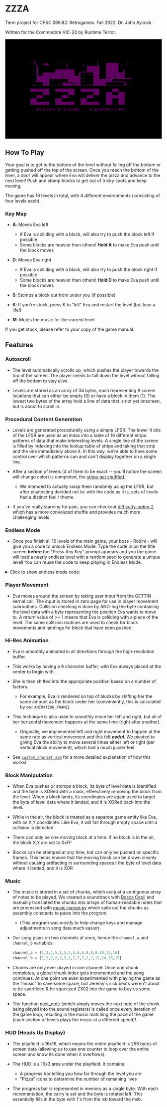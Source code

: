 # ZZZA
Term project for CPSC 599.82: Retrogames.  Fall 2022.  Dr. John Aycock.

Written for the Commodore VIC-20 by Runtime Terror.

![title-screen](zzza/assets/title-screen.png)


## How To Play
Your goal is to get to the bottom of the level without falling off the bottom or getting pushed off the top of the screen.
Once you reach the bottom of the level, a door will appear where Eva will deliver the pizza and advance to the next level!
Push and stomp blocks to get out of tricky spots and keep moving.

The game has 16 levels in total, with 4 different environments (consisting of four levels each).
### Key Map
* **A**: Moves Eva left
    - if Eva is colliding with a block, will also try to push the block left if possible
    - Some blocks are heavier than others!  **Hold A** to make Eva push until the block moves
* **D**: Moves Eva right
    - if Eva is colliding with a block, will also try to push the block right if possible
    - Some blocks are heavier than others!  **Hold D** to make Eva push until the block moves

* **S**: Stomps a block out from under you (if possible)

* **K**: If you're stuck, press K to "kill" Eva and restart the level (but lose a life!)

* **M**: Mutes the music for the current level

If you get stuck, please refer to your copy of the game manual.

## Features


### Autoscroll
* The level automatically scrolls up, which pushes the player towards the top of the screen.  The player needs to fall down the level without falling off the bottom to stay alive.

* Levels are stored as an array of 34 bytes, each representing 8 screen locations that can either be empty (0) or have a block in them (1). The lowest two bytes of the array hold a line of data that is not yet onscreen, but is about to scroll in.
### Procedural Content Generation
* Levels are generated procedurally using a simple LFSR. The lower 4 bits of the LFSR are used as an index into a table of 16 different strips: patterns of data that make interesting levels. A single line of the screen is filled by indexing into the lookup table of strips and taking that strip and the one immediately above it. In this way, we're able to have some control over which patterns can and can't display together on a single line.

* After a section of levels (4 of them to be exact -- you'll notice the screen will change color) is completed, the [strips get shuffled](https://gitlab.cpsc.ucalgary.ca/emily.baird/cpsc-599-retrogames/-/blob/main/zzza/level-init.asm#L23). 
  * We intended to actually swap them randomly using the LFSR, but after playtesting decided not to: with the code as it is, sets of levels had a distinct feel / theme.

* If you've really starving for pain, you can checkout [difficulty-optim-2](https://gitlab.cpsc.ucalgary.ca/emily.baird/cpsc-599-retrogames/-/tree/difficulty-optim-2) which has a more convoluted shuffle and provides much more challenging levels. 

### Endless Mode

* Once you finish all 16 levels of the main game, your boss - Robini - will give you a code to unlock Endless Mode.  Type the code in on the title screen **before** the "Press Any Key" prompt appears and you the game will load a nearly endless level with a random seed to generate a unique level!  You can reuse the code to keep playing in Endless Mode.

<details>
  <summary>Click to show endless mode code:</summary>
  EVA
</details>

### Player Movement
* Eva moves around the screen by taking user input from the GETTIN kernal call.  The input is stored in zero page for use in player movement subroutines.  Collision checking is done by AND-ing the byte containing the level data with a byte representing the position Eva wants to move to.  A return value of >= 1 means that Eva is colliding with a piece of the level.  The same collision routines are used to check for block movements and landings for block that have been pushed.
### Hi-Res Animation

* Eva is smoothly animated in all directions through the high-resolution buffer.

* This works by having a 9 character buffer, with Eva always placed at the center to begin with. 

* She is then shifted into the appropriate position based on a number of factors. 
  * For example, Eva is rendered on top of blocks by shifting her the same amount as the block under her (conveniently, this is calculated by our `ANIMATION_FRAME`).

* This technique is also used to smoothly move her left and right, but all of her horizontal movement happens at the same time (right after another).
  * Originally, we implemented left and right movement to happen at the same rate as vertical movement and this felt ***awful***. We pivoted to giving Eva the ability to move several times either left or right (per vertical block movement), which had a much juicier feel.

* See [`custom_charset.asm`](https://gitlab.cpsc.ucalgary.ca/emily.baird/cpsc-599-retrogames/-/blob/main/zzza/custom_charset.asm) for a more detailed explanation of how this works!

### Block Manipulation
*  When Eva pushes or stomps a block, its byte of level data is identified and the byte is XORed with a mask, effeectively removing the block from the level. When a block lands, its coordinates are again used to target the byte of level data where it landed, and it is XORed back into the level.

* While in the air, the block is treated as a separate game entity like Eva, with an X,Y coordinate. Like Eva, it will fall through empty space until a collision is detected.

* There can only be one moving block at a time. If no block is in the air, the block X,Y are set to 0xFF

* Blocks can be stomped at any time, but can only be pushed on specific frames. This helps ensure that the moving block can be drawn cleanly without causing artifacting in surrounding spaces.t the byte of level data where it landed, and it is XOR

### Music

* The music is stored in a set of chunks, which are just a contiguous array of notes to be played. We created a soundtrack with [Bosca Ceoil](https://boscaceoil.net/) and manually translated the chunks into arrays of human-readable notes that are processed with [music-parser.py](https://gitlab.cpsc.ucalgary.ca/emily.baird/cpsc-599-retrogames/-/blob/main/zzza/tools/music-parser.py) which spits out the chunks as assembly constants to paste into the program. 
  * (This program was mostly to help change keys and manage adjustments in song data much easier).

* Our song plays on two channels at once, hence the `channel_a` and `channel_b` variables:

  ```python
  channel_a = [1,3,4,5,1,3,4,5,6,6,8,8,9,10,13,16]
  channel_b = [2,2,2,2,2,2,2,2,7,7,2,2,12,14,15,15]
  ```
* Chunks are only ever played in one channel. Once one chunk completes, a global chunk index gets incremented and the song continues. At one point we even experimented with playing the game as the "music" to save some space, but Jeremy's sick beats weren't about to be sacrificed & he squeezed ZX02 into the game to buy us some space.

* The function [next_note](https://gitlab.cpsc.ucalgary.ca/emily.baird/cpsc-599-retrogames/-/blob/main/zzza/sound.asm#L22) (which simply moves the next note of the chunk being played into the sound registers) is called once every iteration of the game loop, resulting in the music matching the pace of the game (each section of levels plays the music at a different speed)!

### HUD (Heads Up Display)
* The playfield is 16x16, which means the entire playfield is 256 bytes of screen data (allowing us to use one counter to loop over the entire screen and know its done when it overflows).

* The HUD is a 16x3 area under the playfield.  It contains:
    - A progress bar telling you how far through the level you are
    - "Pizza" icons to determine the number of remaining lives

* The progress bar is represented in memory as a single byte. With each incrementation, the carry is set and the byte is rotated left. This essentially fills in the byte with 1's from the lsb toward the msb.